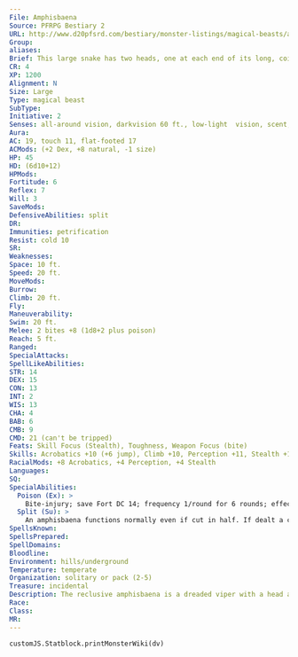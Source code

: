 ```yaml
---
File: Amphisbaena
Source: PFRPG Bestiary 2
URL: http://www.d20pfsrd.com/bestiary/monster-listings/magical-beasts/amphisbaena
Group: 
aliases: 
Brief: This large snake has two heads, one at each end of its long, coiling body. Both display large sets of fangs.
CR: 4
XP: 1200
Alignment: N
Size: Large
Type: magical beast
SubType: 
Initiative: 2
Senses: all-around vision, darkvision 60 ft., low-light  vision, scent; Perception +11
Aura: 
AC: 19, touch 11, flat-footed 17
ACMods: (+2 Dex, +8 natural, -1 size)
HP: 45
HD: (6d10+12)
HPMods: 
Fortitude: 6
Reflex: 7
Will: 3
SaveMods: 
DefensiveAbilities: split
DR: 
Immunities: petrification
Resist: cold 10
SR: 
Weaknesses: 
Space: 10 ft.
Speed: 20 ft.
MoveMods: 
Burrow: 
Climb: 20 ft.
Fly: 
Maneuverability: 
Swim: 20 ft.
Melee: 2 bites +8 (1d8+2 plus poison)
Reach: 5 ft.
Ranged: 
SpecialAttacks: 
SpellLikeAbilities: 
STR: 14
DEX: 15
CON: 13
INT: 2
WIS: 13
CHA: 4
BAB: 6
CMB: 9
CMD: 21 (can't be tripped)
Feats: Skill Focus (Stealth), Toughness, Weapon Focus (bite)
Skills: Acrobatics +10 (+6 jump), Climb +10, Perception +11, Stealth +11, Swim +10
RacialMods: +8 Acrobatics, +4 Perception, +4 Stealth
Languages: 
SQ: 
SpecialAbilities:
  Poison (Ex): >
    Bite-injury; save Fort DC 14; frequency 1/round for 6 rounds; effect 1d3 Con; cure 1 save.
  Split (Su): >
    An amphisbaena functions normally even if cut in half. If dealt a critical hit with a slashing weapon, the creature is cut in half but continues to function as two separate creatures, each with half the original amphisbaena's current hit points (rounded down) after the damage from the critical hit is applied. Once split, an amphisbaena cannot be split again. If left alone for 1 minute, the split amphisbaena can rejoin its two halves and become a single whole creature again (add the two creatures' hit points together). If one of the split creatures is slain, the amphisbaena can regrow the lost portion over the course of 1d3 weeks.
SpellsKnown: 
SpellsPrepared: 
SpellDomains: 
Bloodline: 
Environment: hills/underground
Temperature: temperate
Organization: solitary or pack (2-5)
Treasure: incidental
Description: The reclusive amphisbaena is a dreaded viper with a head at either end of its thick, serpentine coils. It travels in a strange, undulant crawl akin to that of a sidewinder, looping the coils of its long body back and forth and keeping both of its heads at the alert. Amphisbaenas are said to have formed from the blood of medusas, and while such stories are highly suspect, the creatures possess a natural immunity to petrification, which make them favored pets of medusas or other creatures with the petrification ability.  Adult amphisbaenas can grow up to 14 feet in length and weigh as much as 250 pounds. While their thick coils twitch and ripple with muscle, they are not constrictors; their attacks rely on speed and their deadly venom. Most amphisbaenas have dark, bluish-black scales with lighter bands; however, they can be encountered in a variety of colors appropriate to their habitats. Some reports even claim lizard-like versions of this beast exists, with short legs and long curved talons.  The amphisbaena's two heads can act independently, and the creature can move freely in either direction. In combat, it uses this ability to its utmost advantage, constantly spinning about to change up the direction of its strikes and guarding against enemies attempting to sneak closer or flank it. Unlike most snakes, amphisbaenas are aggressive, attacking anything that enters their territory. While they prefer smaller prey, they have been known to hunt gnomes, half lings, and other Small humanoids, and will sometimes attack larger foes if they're starving or preparing to shed.  Amphisbaenas reproduce infrequently, laying small clutches of up to a dozen dark onyx eggs at a time.  Avidly sought by animal trainers and collectors, amphisbaena eggs can fetch between 300 to 500 gp on the market. Despite minimal intelligence, amphisbaenas are driven primarily by their instincts and are extremely difficult and dangerous to train. All attempts to train an amphisbaena take a -8 penalty on any Handle Animal checks as a result.
Race: 
Class: 
MR: 
---
```

```dataviewjs
customJS.Statblock.printMonsterWiki(dv)
```
